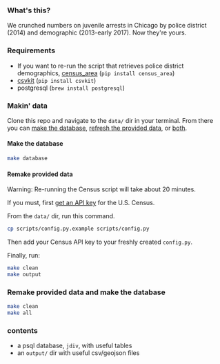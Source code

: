 ### What's this?

We crunched numbers on juvenile arrests in Chicago by police district (2014) and demographic (2013-early 2017). Now they're yours.

### Requirements

- If you want to re-run the script that retrieves police district demographics, [census_area](https://github.com/datamade/census_area) (`pip install census_area`)
- [csvkit](https://github.com/wireservice/csvkit) (`pip install csvkit`)
- postgresql (`brew install postgresql`)

### Makin' data

Clone this repo and navigate to the `data/` dir in your terminal. From there you can [make the database](#Make-the-database), [refresh the provided data](#Remake-provided-data), or [both](#Remake-provided-data-and-make-the-database).

#### Make the database

```bash
make database
```

#### Remake provided data

Warning: Re-running the Census script will take about 20 minutes. 

If you must, first [get an API key](http://api.census.gov/data/key_signup.html) for the U.S. Census.

From the `data/` dir, run this command.

```bash
cp scripts/config.py.example scripts/config.py
```

Then add your Census API key to your freshly created `config.py`. 

Finally, run:

```bash
make clean
make output
```

### Remake provided data and make the database

```bash
make clean
make all
```

### contents

- a psql database, `jdiv`, with useful tables
- an `output/` dir with useful csv/geojson files